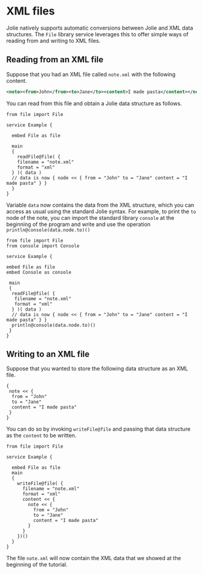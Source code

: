 # XML files

Jolie natively supports automatic conversions between Jolie and XML data structures.
The `File` library service leverages this to offer simple ways of reading from and writing to XML files.

## Reading from an XML file

Suppose that you had an XML file called `note.xml` with the following content.

```xml
<note><from>John</from><to>Jane</to><content>I made pasta</content></note>
```

You can read from this file and obtain a Jolie data structure as follows.

```jolie
from file import File

service Example {

  embed File as file 

  main
  {
    readFile@file( {
    filename = "note.xml"
    format = "xml"
  } )( data )
  // data is now { node << { from = "John" to = "Jane" content = "I made pasta" } }
  }
}
```

Variable `data` now contains the data from the XML structure, which you can access as usual using the standard Jolie syntax. For example, to print the `to` node of the note, you can import the standard library  ```console``` at the beginning of the program and write and use the operation ` println@console(data.node.to)() `

```jolie
from file import File
from console import Console

service Example {

embed File as file 
embed Console as console

 main
 {
  readFile@file( {
   filename = "note.xml"
   format = "xml"
  } )( data )
  // data is now { node << { from = "John" to = "Jane" content = "I made pasta" } }
  println@console(data.node.to)()
 }
}
```

## Writing to an XML file

Suppose that you wanted to store the following data structure as an XML file.

```jolie
{
 note << {
  from = "John"
  to = "Jane"
  content = "I made pasta"
 }
}
```

You can do so by invoking `writeFile@file` and passing that data structure as the `content` to be written.

```jolie
from file import File

service Example {

  embed File as file 
  main
  {
    writeFile@file( {
      filename = "note.xml"
      format = "xml"
      content << {
        note << {
          from = "John"
          to = "Jane"
          content = "I made pasta"
        }
      }
    })()
  }
} 
```

The file `note.xml` will now contain the XML data that we showed at the beginning of the tutorial.
